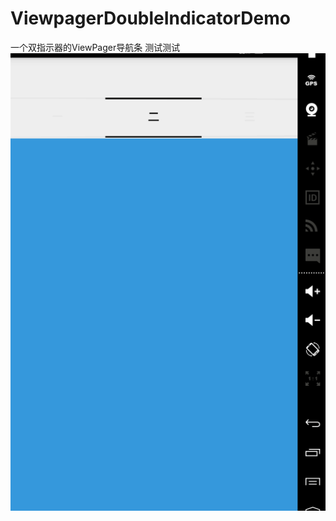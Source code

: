 # ViewpagerDoubleIndicatorDemo
一个双指示器的ViewPager导航条
测试测试
 ![image](https://github.com/yaly99/ViewpagerDoubleIndicatorDemo/blob/master/gif/demo.gif)
